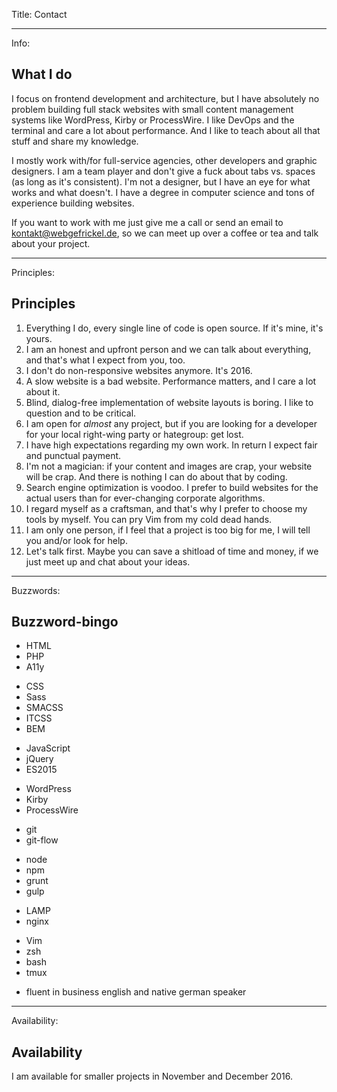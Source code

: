 Title: Contact

----

Info: 

## What I do

I focus on frontend development and architecture, but I have absolutely no problem building full stack websites with small content management systems like WordPress, Kirby or ProcessWire.  I like DevOps and the terminal and care a lot about performance. And I like to teach about all that stuff and share my knowledge.

I mostly work with/for full-service agencies, other developers and graphic designers. I am a team player and don't give a fuck about tabs vs. spaces (as long as it's consistent). I'm not a designer, but I have an eye for what works and what doesn't.  I have a degree in computer science and tons of experience building websites.

If you want to work with me just give me a call or send an email to [kontakt@webgefrickel.de](mailto:kontakt@webgefrickel.de), so we can meet up over a coffee or tea and talk about your project.

----

Principles: 

## Principles

1. Everything I do, every single line of code is open source.  If it's mine, it's yours.
2. I am an honest and upfront person and we can talk about everything, and that's what I expect from you, too.
3. I don't do non-responsive websites anymore.  It's 2016.
4. A slow website is a bad website.  Performance matters, and I care a lot about it.
5. Blind, dialog-free implementation of website layouts is boring.  I like to question and to be critical.
6. I am open for *almost* any project, but if you are looking for a developer for your local right-wing party or hategroup: get lost.
7. I have high expectations regarding my own work.  In return I expect fair and punctual payment.
8. I'm not a magician: if your content and images are crap, your website will be crap. And there is nothing I can do about that by coding.
9. Search engine optimization is voodoo.  I prefer to build websites for the actual users than for ever-changing corporate algorithms.
10. I regard myself as a craftsman, and that's why I prefer to choose my tools by myself.  You can pry Vim from my cold dead hands.
11. I am only one person, if I feel that a project is too big for me, I will tell you and/or look for help.
12. Let's talk first. Maybe you can save a shitload of time and money, if we just meet up and chat about your ideas.

----

Buzzwords: 

## Buzzword-bingo

* HTML
* PHP
* A11y

<!-- -->

* CSS
* Sass
* SMACSS
* ITCSS
* BEM

<!-- -->

* JavaScript
* jQuery
* ES2015

<!-- -->

* WordPress
* Kirby
* ProcessWire

<!-- -->

* git
* git-flow

<!-- -->

* node
* npm
* grunt
* gulp

<!-- -->

* LAMP
* nginx

<!-- -->

* Vim
* zsh 
* bash 
* tmux

<!-- -->

* fluent in business english and native german speaker

----

Availability: 

## Availability

I am available for smaller projects in November and December 2016.
